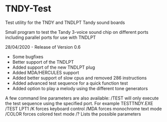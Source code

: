 # TNDY-Test
Test utility for the TNDY and TNDLPT Tandy sound boards

Small program to test the Tandy 3-voice sound chip on different ports including parallel ports for use with TNDLPT 

28/04/2020 - Release of Version 0.6 
- Some bugfixes
- Better support of the TNDLPT
- Added support of the new TNDLPT plug
- Added MDA/HERCULES support
- Added better support of slow cpus and removed 286 instructions
- Added advanced test sequence for a quick function test
- Added option to play a melody using the different tone generators

A few command line parameters are also available:
/TEST <Port> will only execute the test sequence using the specified port. For example TESTTNDY.EXE /TEST LPT1 
/K forces keyboard control 
/MDA forces monochrome text mode
/COLOR forces colored text mode 
/? Lists the possible parameters


